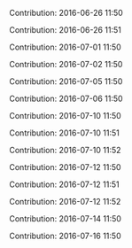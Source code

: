 Contribution: 2016-06-26 11:50

Contribution: 2016-06-26 11:51

Contribution: 2016-07-01 11:50

Contribution: 2016-07-02 11:50

Contribution: 2016-07-05 11:50

Contribution: 2016-07-06 11:50

Contribution: 2016-07-10 11:50

Contribution: 2016-07-10 11:51

Contribution: 2016-07-10 11:52

Contribution: 2016-07-12 11:50

Contribution: 2016-07-12 11:51

Contribution: 2016-07-12 11:52

Contribution: 2016-07-14 11:50

Contribution: 2016-07-16 11:50

